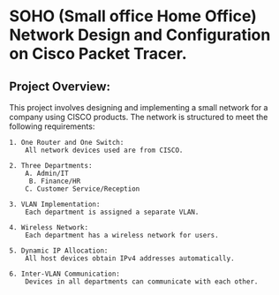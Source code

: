 # SOHO (Small office Home Office) Network Design and Configuration on Cisco Packet Tracer.


## Project Overview:
This project involves designing and implementing a small network for a company using CISCO products. The network is structured to meet the following requirements:

    1. One Router and One Switch: 
        All network devices used are from CISCO.

    2. Three Departments:
        A. Admin/IT
	     B. Finance/HR
        C. Customer Service/Reception

    3. VLAN Implementation:
        Each department is assigned a separate VLAN.

    4. Wireless Network:
        Each department has a wireless network for users.

    5. Dynamic IP Allocation:
        All host devices obtain IPv4 addresses automatically.

    6. Inter-VLAN Communication:
        Devices in all departments can communicate with each other.
